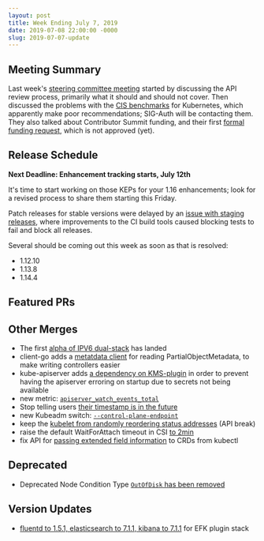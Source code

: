 ```yaml
---
layout: post
title: Week Ending July 7, 2019
date: 2019-07-08 22:00:00 -0000
slug: 2019-07-07-update
---
```


## Meeting Summary

Last week's [steering committee meeting](https://docs.google.com/document/d/1qazwMIHGeF3iUh5xMJIJ6PDr-S3bNkT8tNLRkSiOkOU/edit#) started by discussing the API review process, primarily what it should and should not cover. Then discussed the problems with the [CIS benchmarks](https://www.cisecurity.org/cis-benchmarks/) for Kubernetes, which apparently make poor recommendations; SIG-Auth will be contacting them.  They also talked about Contributor Summit funding, and their first [formal funding request](https://github.com/kubernetes/funding/issues/3), which is not approved (yet).

## Release Schedule

**Next Deadline: Enhancement tracking starts, July 12th**

It's time to start working on those KEPs for your 1.16 enhancements; look for a revised process to share them starting this Friday.

Patch releases for stable versions were delayed by an [issue with staging releases](https://github.com/kubernetes/release/issues/816), where improvements to the CI build tools caused blocking tests to fail and block all releases.

Several should be coming out this week as soon as that is resolved:

* 1.12.10
* 1.13.8
* 1.14.4

## Featured PRs


## Other Merges

* The first [alpha of IPV6 dual-stack](https://github.com/kubernetes/kubernetes/pull/73977) has landed
* client-go adds a [metatdata client](https://github.com/kubernetes/kubernetes/pull/77819) for reading PartialObjectMetadata, to make writing controllers easier
* kube-apiserver adds [a dependency on KMS-plugin](https://github.com/kubernetes/kubernetes/pull/78540) in order to prevent having the apiserver erroring on startup due to secrets not being available
* new metric: [`apiserver_watch_events_total`](https://github.com/kubernetes/kubernetes/pull/78732)
* Stop telling users [their timestamp is in the future](https://github.com/kubernetes/kubernetes/pull/73982)
* new Kubeadm switch: [`--control-plane-endpoint`](https://github.com/kubernetes/kubernetes/pull/79270)
* keep the [kubelet from randomly reordering status addresses](https://github.com/kubernetes/kubernetes/pull/79391) (API break)
* raise the default WaitForAttach timeout in CSI [to 2min](https://github.com/kubernetes/kubernetes/pull/79529)
* fix API for [passing extended field information](https://github.com/kubernetes/kubernetes/pull/79636) to CRDs from kubectl

## Deprecated

* Deprecated Node Condition Type [`OutOfDisk` has been removed](https://github.com/kubernetes/kubernetes/pull/72420)

## Version Updates

* [fluentd to 1.5.1, elasticsearch to 7.1.1, kibana to 7.1.1](https://github.com/kubernetes/kubernetes/pull/79014) for EFK plugin stack
